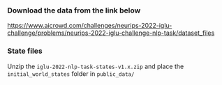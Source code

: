 ### Download the data from the link below

https://www.aicrowd.com/challenges/neurips-2022-iglu-challenge/problems/neurips-2022-iglu-challenge-nlp-task/dataset_files

### State files

Unzip the `iglu-2022-nlp-task-states-v1.x.zip` and place the `initial_world_states` folder in `public_data/`